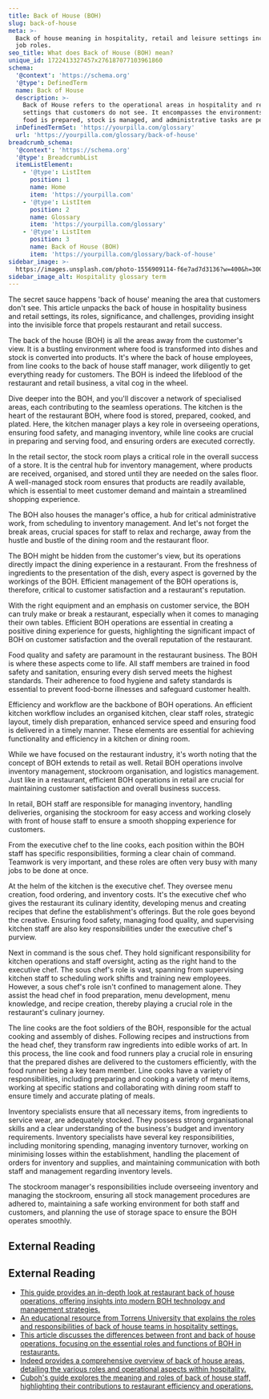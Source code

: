 ```yaml
---
title: Back of House (BOH)
slug: back-of-house
meta: >-
  Back of house meaning in hospitality, retail and leisure settings including
  job roles.
seo_title: What does Back of House (BOH) mean?
unique_id: 1722413327457x276187077103961860
schema:
  '@context': 'https://schema.org'
  '@type': DefinedTerm
  name: Back of House
  description: >-
    Back of House refers to the operational areas in hospitality and retail
    settings that customers do not see. It encompasses the environments where
    food is prepared, stock is managed, and administrative tasks are performed.
  inDefinedTermSet: 'https://yourpilla.com/glossary'
  url: 'https://yourpilla.com/glossary/back-of-house'
breadcrumb_schema:
  '@context': 'https://schema.org'
  '@type': BreadcrumbList
  itemListElement:
    - '@type': ListItem
      position: 1
      name: Home
      item: 'https://yourpilla.com'
    - '@type': ListItem
      position: 2
      name: Glossary
      item: 'https://yourpilla.com/glossary'
    - '@type': ListItem
      position: 3
      name: Back of House (BOH)
      item: 'https://yourpilla.com/glossary/back-of-house'
sidebar_image: >-
  https://images.unsplash.com/photo-1556909114-f6e7ad7d3136?w=400&h=300&fit=crop&auto=format
sidebar_image_alt: Hospitality glossary term
---
```


The secret sauce happens 'back of house' meaning the area that customers don't see. This article unpacks the back of house in hospitality business and retail settings, its roles, significance, and challenges, providing insight into the invisible force that propels restaurant and retail success.

The back of the house (BOH) is all the areas away from the customer's view. It is a bustling environment where food is transformed into dishes and stock is converted into products. It's where the back of house employees, from line cooks to the back of house staff manager, work diligently to get everything ready for customers. The BOH is indeed the lifeblood of the restaurant and retail business, a vital cog in the wheel.

Dive deeper into the BOH, and you'll discover a network of specialised areas, each contributing to the seamless operations. The kitchen is the heart of the restaurant BOH, where food is stored, prepared, cooked, and plated. Here, the kitchen manager plays a key role in overseeing operations, ensuring food safety, and managing inventory, while line cooks are crucial in preparing and serving food, and ensuring orders are executed correctly.

In the retail sector, the stock room plays a critical role in the overall success of a store. It is the central hub for inventory management, where products are received, organised, and stored until they are needed on the sales floor. A well-managed stock room ensures that products are readily available, which is essential to meet customer demand and maintain a streamlined shopping experience.

The BOH also houses the manager's office, a hub for critical administrative work, from scheduling to inventory management. And let's not forget the break areas, crucial spaces for staff to relax and recharge, away from the hustle and bustle of the dining room and the restaurant floor.

The BOH might be hidden from the customer's view, but its operations directly impact the dining experience in a restaurant. From the freshness of ingredients to the presentation of the dish, every aspect is governed by the workings of the BOH. Efficient management of the BOH operations is, therefore, critical to customer satisfaction and a restaurant's reputation.

With the right equipment and an emphasis on customer service, the BOH can truly make or break a restaurant, especially when it comes to managing their own tables. Efficient BOH operations are essential in creating a positive dining experience for guests, highlighting the significant impact of BOH on customer satisfaction and the overall reputation of the restaurant.

Food quality and safety are paramount in the restaurant business. The BOH is where these aspects come to life. All staff members are trained in food safety and sanitation, ensuring every dish served meets the highest standards. Their adherence to food hygiene and safety standards is essential to prevent food-borne illnesses and safeguard customer health.

Efficiency and workflow are the backbone of BOH operations. An efficient kitchen workflow includes an organised kitchen, clear staff roles, strategic layout, timely dish preparation, enhanced service speed and ensuring food is delivered in a timely manner. These elements are essential for achieving functionality and efficiency in a kitchen or dining room.

While we have focused on the restaurant industry, it's worth noting that the concept of BOH extends to retail as well. Retail BOH operations involve inventory management, stockroom organisation, and logistics management. Just like in a restaurant, efficient BOH operations in retail are crucial for maintaining customer satisfaction and overall business success.

In retail, BOH staff are responsible for managing inventory, handling deliveries, organising the stockroom for easy access and working closely with front of house staff to ensure a smooth shopping experience for customers.

From the executive chef to the line cooks, each position within the BOH staff has specific responsibilities, forming a clear chain of command. Teamwork is very important, and these roles are often very busy with many jobs to be done at once.

At the helm of the kitchen is the executive chef. They oversee menu creation, food ordering, and inventory costs. It's the executive chef who gives the restaurant its culinary identity, developing menus and creating recipes that define the establishment's offerings. But the role goes beyond the creative. Ensuring food safety, managing food quality, and supervising kitchen staff are also key responsibilities under the executive chef's purview.

Next in command is the sous chef. They hold significant responsibility for kitchen operations and staff oversight, acting as the right hand to the executive chef. The sous chef's role is vast, spanning from supervising kitchen staff to scheduling work shifts and training new employees. However, a sous chef's role isn't confined to management alone. They assist the head chef in food preparation, menu development, menu knowledge, and recipe creation, thereby playing a crucial role in the restaurant's culinary journey.

The line cooks are the foot soldiers of the BOH, responsible for the actual cooking and assembly of dishes. Following recipes and instructions from the head chef, they transform raw ingredients into edible works of art. In this process, the line cook and food runners play a crucial role in ensuring that the prepared dishes are delivered to the customers efficiently, with the food runner being a key team member. Line cooks have a variety of responsibilities, including preparing and cooking a variety of menu items, working at specific stations and collaborating with dining room staff to ensure timely and accurate plating of meals.

Inventory specialists ensure that all necessary items, from ingredients to service wear, are adequately stocked. They possess strong organisational skills and a clear understanding of the business's budget and inventory requirements. Inventory specialists have several key responsibilities, including monitoring spending, managing inventory turnover, working on minimising losses within the establishment, handling the placement of orders for inventory and supplies, and maintaining communication with both staff and management regarding inventory levels.

The stockroom manager's responsibilities include overseeing inventory and managing the stockroom, ensuring all stock management procedures are adhered to, maintaining a safe working environment for both staff and customers, and planning the use of storage space to ensure the BOH operates smoothly.

## External Reading



## External Reading

*   [This guide provides an in-depth look at restaurant back of house operations, offering insights into modern BOH technology and management strategies.](https://www.restaurant365.com/blog/restaurant-back-of-house-guide/)
*   [An educational resource from Torrens University that explains the roles and responsibilities of back of house teams in hospitality settings.](https://www.torrens.edu.au/stories/blog/hospitality/the-difference-between-the-front-of-house-and-back-of-house)
*   [This article discusses the differences between front and back of house operations, focusing on the essential roles and functions of BOH in restaurants.](https://www.webstaurantstore.com/article/5/front-of-house-vs-back-of-house.html)
*   [Indeed provides a comprehensive overview of back of house areas, detailing the various roles and operational aspects within hospitality.](https://www.indeed.com/career-advice/finding-a-job/front-of-house-vs-back-of-house)
*   [Cuboh's guide explores the meaning and roles of back of house staff, highlighting their contributions to restaurant efficiency and operations.](https://www.cuboh.com/blog/back-of-house-meaning)
